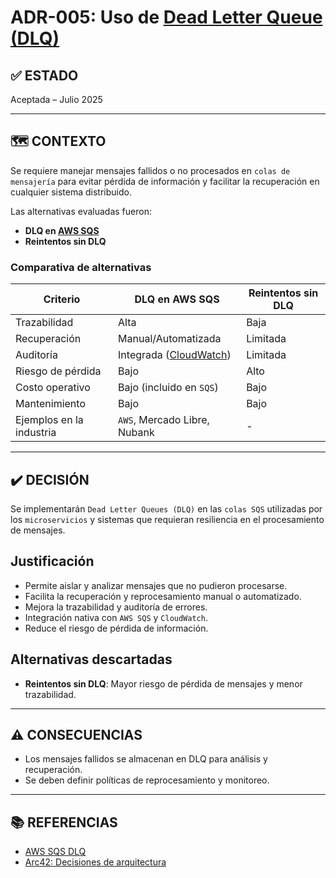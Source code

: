 # ADR-005: Uso de [Dead Letter Queue (DLQ)](https://docs.aws.amazon.com/AWSSimpleQueueService/latest/SQSDeveloperGuide/sqs-dead-letter-queues.html)

## ✅ ESTADO

Aceptada – Julio 2025

---

## 🗺️ CONTEXTO

Se requiere manejar mensajes fallidos o no procesados en `colas de mensajería` para evitar pérdida de información y facilitar la recuperación en cualquier sistema distribuido.

Las alternativas evaluadas fueron:

- **DLQ en [AWS SQS](https://aws.amazon.com/sqs/)**
- **Reintentos sin DLQ**

### Comparativa de alternativas

| Criterio                | DLQ en AWS SQS     | Reintentos sin DLQ |
|-------------------------|--------------------|--------------------|
| Trazabilidad            | Alta               | Baja               |
| Recuperación            | Manual/Automatizada| Limitada           |
| Auditoría               | Integrada ([CloudWatch](https://aws.amazon.com/cloudwatch/)) | Limitada      |
| Riesgo de pérdida       | Bajo               | Alto               |
| Costo operativo         | Bajo (incluido en `SQS`) | Bajo              |
| Mantenimiento           | Bajo               | Bajo               |
| Ejemplos en la industria| `AWS`, Mercado Libre, Nubank | -           |

---

## ✔️ DECISIÓN

Se implementarán `Dead Letter Queues (DLQ)` en las `colas SQS` utilizadas por los `microservicios` y sistemas que requieran resiliencia en el procesamiento de mensajes.

## Justificación

- Permite aislar y analizar mensajes que no pudieron procesarse.
- Facilita la recuperación y reprocesamiento manual o automatizado.
- Mejora la trazabilidad y auditoría de errores.
- Integración nativa con `AWS SQS` y `CloudWatch`.
- Reduce el riesgo de pérdida de información.

## Alternativas descartadas

- **Reintentos sin DLQ**: Mayor riesgo de pérdida de mensajes y menor trazabilidad.

---

## ⚠️ CONSECUENCIAS

- Los mensajes fallidos se almacenan en DLQ para análisis y recuperación.
- Se deben definir políticas de reprocesamiento y monitoreo.

---

## 📚 REFERENCIAS

- [AWS SQS DLQ](https://docs.aws.amazon.com/AWSSimpleQueueService/latest/SQSDeveloperGuide/sqs-dead-letter-queues.html)
- [Arc42: Decisiones de arquitectura](https://arc42.org/decision/)
